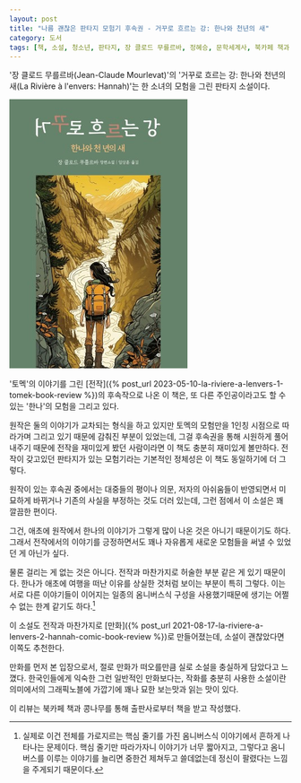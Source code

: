 ```yaml
---
layout: post
title: "나름 괜찮은 판타지 모험기 후속권 - 거꾸로 흐르는 강: 한나와 천년의 새"
category: 도서
tags: [책, 소설, 청소년, 판타지, 장 클로드 무를르바, 정혜승, 문학세계사, 북카페 책과 콩나무, 서평]
---
```


'장 클로드 무를르바(Jean-Claude Mourlevat)'의
'거꾸로 흐르는 강: 한나와 천년의 새(La Rivière à l'envers: Hannah)'는
한 소녀의 모험을 그린 판타지 소설이다.

![표지](/images/la-riviere-a-lenvers-2-hannah-book-h480.jpg)

'토멕'의 이야기를 그린 [전작]({% post_url 2023-05-10-la-riviere-a-lenvers-1-tomek-book-review %})의 후속작으로 나온 이 책은,
또 다른 주인공이라고도 할 수 있는 '한나'의 모험을 그리고 있다.

원작은 둘의 이야기가 교차되는 형식을 하고 있지만
토멕의 모험만을 1인칭 시점으로 따라가며 그리고 있기 때문에 감춰진 부분이 있었는데,
그걸 후속권을 통해 시원하게 풀어내주기 때문에
전작을 재미있게 봤던 사람이라면 이 책도 충분히 재미있게 볼만하다.
전작이 갖고있던 판타지가 있는 모험기라는 기본적인 정체성은 이 책도 동일하기에 더 그렇다.

원작이 있는 후속권 중에서는
대중들의 평이나 의문, 저자의 아쉬움들이 반영되면서
미묘하게 바뀌거나 기존의 사실을 부정하는 것도 더러 있는데,
그런 점에서 이 소설은 꽤 깔끔한 편이다.

그건, 애초에 원작에서 한나의 이야기가 그렇게 많이 나온 것은 아니기 때문이기도 하다.
그래서 전작에서의 이야기를 긍정하면서도 꽤나 자유롭게 새로운 모험들을 써낼 수 있었던 게 아닌가 싶다.

물론 걸리는 게 없는 것은 아니다.
전작과 마찬가지로 허술한 부분 같은 게 있기 때문이다.
한나가 애초에 여행을 떠난 이유를 상실한 것처럼 보이는 부분이 특히 그렇다.
이는 서로 다른 이야기들이 이어지는 일종의 옴니버스식 구성을 사용했기때문에 생기는 어쩔 수 없는 한계 같기도 하다.[^1]

[^1]: 실제로 이건 전체를 가로지르는 핵심 줄기를 가진 옴니버스식 이야기에서 흔하게 나타나는 문제이다. 핵심 줄기만 따라가자니 이야기가 너무 짧아지고, 그렇다고 옴니버스를 이루는 이야기를 늘리면 중한건 제쳐두고 쓸데없는데 정신이 팔렸다는 느낌을 주게되기 때문이다.

이 소설도 전작과 마찬가지로
[만화]({% post_url 2021-08-17-la-riviere-a-lenvers-2-hannah-comic-book-review %})로 만들어졌는데,
소설이 괜찮았다면 이쪽도 추천한다.

만화를 먼저 본 입장으로서, 절로 만화가 떠오를만큼 실로 소설을 충실하게 담았다고 느꼈다.
한국인들에게 익숙한 그런 일반적인 만화보다는,
작화를 충분히 사용한 소설이란 의미에서의 그래픽노블에 가깝기에
꽤나 묘한 보는맛과 읽는 맛이 있다.



<div class="im im-info">
이 리뷰는 북카페 책과 콩나무를 통해 출판사로부터 책을 받고 작성했다.
</div>
